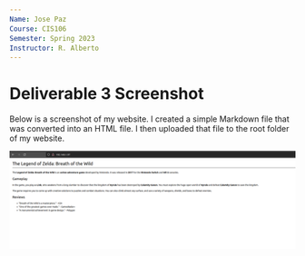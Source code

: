 ```yaml
---
Name: Jose Paz
Course: CIS106
Semester: Spring 2023
Instructor: R. Alberto
---
```


# Deliverable 3 Screenshot

Below is a screenshot of my website.  I created a simple Markdown file that was converted into an HTML file.  I then uploaded that file to the root folder of my website.

![Website Screenshot](websiteScreenshot.png)